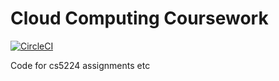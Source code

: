 # Cloud Computing Coursework

[![CircleCI](https://circleci.com/gh/ZY-Ang/cs5224.svg?style=svg&circle-token=8db0282e543bc31c747c41d9b46970129e335410)](https://circleci.com/gh/ZY-Ang/cs5224)

Code for cs5224 assignments etc
